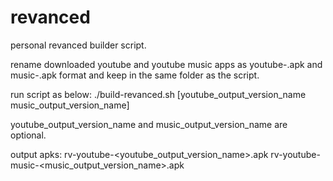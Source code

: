 # revanced
personal revanced builder script.

rename downloaded youtube and youtube music apps as youtube-<version>.apk and music-<version>.apk format and keep in the same folder as the script.

run script as below:
./build-revanced.sh [youtube_output_version_name music_output_version_name]

youtube_output_version_name and music_output_version_name are optional.

output apks:
rv-youtube-<youtube_output_version_name>.apk
rv-youtube-music-<music_output_version_name>.apk
